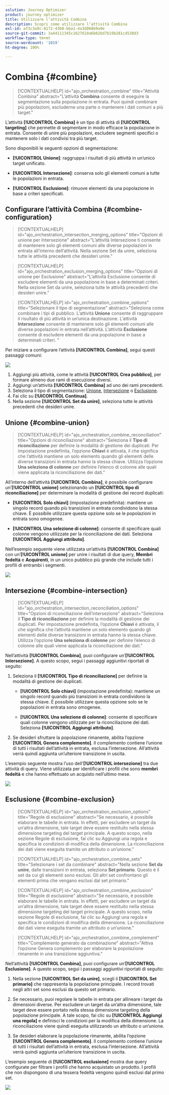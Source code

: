 ```yaml
---
solution: Journey Optimizer
product: journey optimizer
title: Utilizzare l’attività Combina
description: Scopri come utilizzare l’attività Combina
exl-id: af3c3a9c-8172-43b0-bba1-4a3d068b9a9e
source-git-commit: 3a44111345c1627610a6b026d7b19b281c4538d3
workflow-type: tm+mt
source-wordcount: '1019'
ht-degree: 100%

---
```



# Combina {#combine}

>[!CONTEXTUALHELP]
>id="ajo_orchestration_combine"
>title="Attività Combina"
>abstract="L’attività **Combina** consente di eseguire la segmentazione sulla popolazione in entrata. Puoi quindi combinare più popolazioni, escluderne una parte o mantenere i dati comuni a più target."

L’attività **[!UICONTROL Combina]** è un tipo di attività di **[!UICONTROL targeting]** che permette di segmentare in modo efficace la popolazione in entrata. Consente di unire più popolazioni, escludere segmenti specifici o mantenere solo i dati condivisi tra più target.

Sono disponibili le seguenti opzioni di segmentazione:

* **[!UICONTROL Unione]**: raggruppa i risultati di più attività in un’unico target unificato.

* **[!UICONTROL Intersezione]**: conserva solo gli elementi comuni a tutte le popolazioni in entrata.

* **[!UICONTROL Esclusione]**: rimuove elementi da una popolazione in base a criteri specificati.

## Configurare l’attività Combina {#combine-configuration}

>[!CONTEXTUALHELP]
>id="ajo_orchestration_intersection_merging_options"
>title="Opzioni di unione per Intersezione"
>abstract="L’attività Intersezione ti consente di mantenere solo gli elementi comuni alle diverse popolazioni in entrata all’interno dell’attività. Nella sezione Set da unire, seleziona tutte le attività precedenti che desideri unire."

>[!CONTEXTUALHELP]
>id="ajo_orchestration_exclusion_merging_options"
>title="Opzioni di unione per Esclusione"
>abstract="L’attività Esclusione consente di escludere elementi da una popolazione in base a determinati criteri. Nella sezione Set da unire, seleziona tutte le attività precedenti che desideri unire."

>[!CONTEXTUALHELP]
>id="ajo_orchestration_combine_options"
>title="Selezionare il tipo di segmentazione"
>abstract="Seleziona come combinare i tipi di pubblico. L’attività **Unione** consente di raggruppare il risultato di più attività in un’unica destinazione. L’attività **Intersezione** consente di mantenere solo gli elementi comuni alle diverse popolazioni in entrata nell’attività. L’attività **Esclusione** consente di escludere elementi da una popolazione in base a determinati criteri. "

Per iniziare a configurare l’attività **[!UICONTROL Combina]**, segui questi passaggi comuni:

![](../assets/orchestrated-union.png)

1. Aggiungi più attività, come le attività **[!UICONTROL Crea pubblico]**, per formare almeno due rami di esecuzione diversi.
1. Aggiungi un’attività **[!UICONTROL Combina]** ad uno dei rami precedenti.
1. Seleziona il tipo di segmentazione: [Unione](#union), [Intersezione](#intersection) o [Esclusione](#exclusion).
1. Fai clic su **[!UICONTROL Continua]**.
1. Nella sezione **[!UICONTROL Set da unire]**, seleziona tutte le attività precedenti che desideri unire.

## Unione {#combine-union}

>[!CONTEXTUALHELP]
>id="ajo_orchestration_combine_reconciliation"
>title="Opzioni di riconciliazione"
>abstract="Seleziona il **Tipo di riconciliazione** per definire la modalità di gestione dei duplicati. Per impostazione predefinita, l’opzione **Chiavi** è attivata, il che significa che l’attività mantiene un solo elemento quando gli elementi delle diverse transizioni in entrata hanno la stessa chiave. Utilizza l’opzione **Una seleziona di colonne** per definire l’elenco di colonne alle quali viene applicata la riconciliazione dei dati."

All’interno dell’attività **[!UICONTROL Combina]**, è possibile configurare un’**[!UICONTROL unione]** selezionando un **[!UICONTROL tipo di riconciliazione]** per determinare la modalità di gestione dei record duplicati:

* **[!UICONTROL Solo chiavi]** (impostazione predefinita): mantiene un singolo record quando più transizioni in entrata condividono la stessa chiave. È possibile utilizzare questa opzione solo se le popolazioni in entrata sono omogenee.

* **[!UICONTROL Una selezione di colonne]**: consente di specificare quali colonne vengono utilizzate per la riconciliazione dei dati. Seleziona **[!UICONTROL Aggiungi attributo]**.

Nell’esempio seguente viene utilizzata un’attività **[!UICONTROL Combina]** con un’**[!UICONTROL unione]** per unire i risultati di due query, **Membri fedeltà** e **Acquirenti**, in un unico pubblico più grande che include tutti i profili di entrambi i segmenti.

![](../assets/orchestrated-union-example.png)

## Intersezione {#combine-intersection}

>[!CONTEXTUALHELP]
>id="ajo_orchestration_intersection_reconciliation_options"
>title="Opzioni di riconciliazione dell’intersezione"
>abstract="Seleziona il **Tipo di riconciliazione** per definire la modalità di gestione dei duplicati. Per impostazione predefinita, l’opzione **Chiavi** è attivata, il che significa che l’attività mantiene un solo elemento quando gli elementi delle diverse transizioni in entrata hanno la stessa chiave. Utilizza l’opzione **Una seleziona di colonne** per definire l’elenco di colonne alle quali viene applicata la riconciliazione dei dati."

Nell’attività **[!UICONTROL Combina]**, puoi configurare un’**[!UICONTROL Intersezione]**. A questo scopo, segui i passaggi aggiuntivi riportati di seguito:

1. Seleziona il **[!UICONTROL Tipo di riconciliazione]** per definire la modalità di gestione dei duplicati.

   * **[!UICONTROL Solo chiavi]** (impostazione predefinita): mantiene un singolo record quando più transizioni in entrata condividono la stessa chiave. È possibile utilizzare questa opzione solo se le popolazioni in entrata sono omogenee.

   * **[!UICONTROL Una selezione di colonne]**: consente di specificare quali colonne vengono utilizzate per la riconciliazione dei dati. Seleziona **[!UICONTROL Aggiungi attributo]**.

1. Se desideri sfruttare la popolazione rimanente, abilita l’opzione **[!UICONTROL Genera complemento]**. Il complemento contiene l’unione di tutti i risultati dell’attività in entrata, esclusa l’intersezione. All’attività verrà quindi aggiunta un’ulteriore transizione in uscita.

L’esempio seguente mostra l’uso dell’**[!UICONTROL intersezione]** tra due attività di query. Viene utilizzata per identificare i profili che sono **membri fedeltà** e che hanno effettuato un acquisto nell’ultimo mese.

![](../assets/orchestrated-intersection-example.png)


## Esclusione {#combine-exclusion}

>[!CONTEXTUALHELP]
>id="ajo_orchestration_exclusion_options"
>title="Regole di esclusione"
>abstract="Se necessario, è possibile elaborare le tabelle in entrata. In effetti, per escludere un target da un’altra dimensione, tale target deve essere restituito nella stessa dimensione targeting del target principale. A questo scopo, nella sezione Regole di esclusione, fai clic su Aggiungi una regola e specifica le condizioni di modifica della dimensione. La riconciliazione dei dati viene eseguita tramite un attributo o un’unione."

>[!CONTEXTUALHELP]
>id="ajo_orchestration_combine_sets"
>title="Selezionare i set da combinare"
>abstract="Nella sezione **Set da unire**, dalle transizioni in entrata, seleziona **Set primario**. Questo è il set da cui gli elementi sono esclusi. Gli altri set confrontano gli elementi prima che vengano esclusi dal set primario."

>[!CONTEXTUALHELP]
>id="ajo_orchestration_combine_exclusion"
>title="Regole di esclusione"
>abstract="Se necessario, è possibile elaborare le tabelle in entrata. In effetti, per escludere un target da un’altra dimensione, tale target deve essere restituito nella stessa dimensione targeting del target principale. A questo scopo, nella sezione Regole di esclusione, fai clic su Aggiungi una regola e specifica le condizioni di modifica della dimensione. La riconciliazione dei dati viene eseguita tramite un attributo o un’unione."

>[!CONTEXTUALHELP]
>id="ajo_orchestration_combine_complement"
>title="Complemento generato da combinazione"
>abstract="Attiva l’opzione Genera complemento per elaborare la popolazione rimanente in una transizione aggiuntiva."

Nell’attività **[!UICONTROL Combina]**, puoi configurare un’**[!UICONTROL Esclusione]**. A questo scopo, segui i passaggi aggiuntivi riportati di seguito:

1. Nella sezione **[!UICONTROL Set da unire]**, scegli il **[!UICONTROL Set primario]** che rappresenta la popolazione principale. I record trovati negli altri set sono esclusi da questo set primario.

1. Se necessario, puoi regolare le tabelle in entrata per allineare i target da dimensioni diverse. Per escludere un target da un’altra dimensione, tale target deve essere portato nella stessa dimensione targeting della popolazione principale. A tale scopo, fai clic su **[!UICONTROL Aggiungi una regola]** e definisci le condizioni per la modifica della dimensione. La riconciliazione viene quindi eseguita utilizzando un attributo o un’unione.

1. Se desideri elaborare la popolazione rimanente, abilita l’opzione **[!UICONTROL Genera complemento]**. Il complemento contiene l’unione di tutti i risultati dell’attività in entrata, esclusa l’intersezione. All’attività verrà quindi aggiunta un’ulteriore transizione in uscita.

L’esempio seguente di **[!UICONTROL esclusione]** mostra due query configurate per filtrare i profili che hanno acquistato un prodotto. I profili che non dispongono di una tessera fedeltà vengono quindi esclusi dal primo set.

![](../assets/orchestrated-exclusion-example.png)

